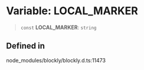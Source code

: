# Variable: LOCAL_MARKER

> `const` **LOCAL_MARKER**: `string`

## Defined in

node_modules/blockly/blockly.d.ts:11473
